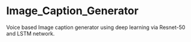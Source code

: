 # Image_Caption_Generator
Voice based Image caption generator using deep learning via Resnet-50 and LSTM network.

